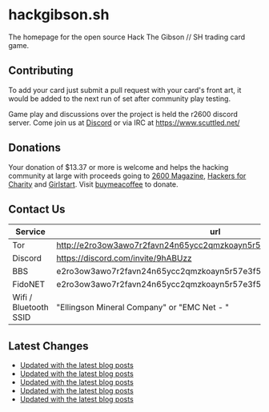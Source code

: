 # hackgibson.sh
The homepage for the open source Hack The Gibson // SH trading card game.


## Contributing

To add your card just submit a pull request with your card's front art, it would be added to the next run of set after community play testing.

Game play and discussions over the project is held the r2600 discord server. Come join us at [Discord](https://discord.com/invite/9hABUzz) or via IRC at https://www.scuttled.net/


## Donations

Your donation of $13.37 or more is welcome and helps the hacking community at large with proceeds going to [2600 Magazine](https://2600.com/), [Hackers for Charity](https://hackersforcharity.org) and [Girlstart](https://girlstart.org).  Visit [buymeacoffee](https://www.buymeacoffee.com/hackgibson.sh) to donate.


## Contact Us

Service | url
-|-
Tor | http://e2ro3ow3awo7r2favn24n65ycc2qmzkoayn5r57e3f56nvjwdcgg32ad.onion
Discord | https://discord.com/invite/9hABUzz
BBS | e2ro3ow3awo7r2favn24n65ycc2qmzkoayn5r57e3f56nvjwdcgg32ad.onion:23
FidoNET | e2ro3ow3awo7r2favn24n65ycc2qmzkoayn5r57e3f56nvjwdcgg32ad.onion:24554
Wifi / Bluetooth SSID | "Ellingson Mineral Company" or "EMC Net - <fidonet address>"

## Latest Changes
<!-- BLOG-POST-LIST:START -->
- [Updated with the latest blog posts](https://github.com/DFW2600/hackgibson.sh/commit/b9f97e656784341c04e7c32f840f546ca9e80886)
- [Updated with the latest blog posts](https://github.com/DFW2600/hackgibson.sh/commit/718b2a3bccab90ded6e19722241201abbddae748)
- [Updated with the latest blog posts](https://github.com/DFW2600/hackgibson.sh/commit/e0739da16a0b7ec5d0e9298aee53144a97a83a66)
- [Updated with the latest blog posts](https://github.com/DFW2600/hackgibson.sh/commit/bacba0c7b5f8fa0fce13e74869492a8d2ab04f46)
- [Updated with the latest blog posts](https://github.com/DFW2600/hackgibson.sh/commit/8060da3a00737dfd75706dffabab414ba30ac08f)
<!-- BLOG-POST-LIST:END -->
